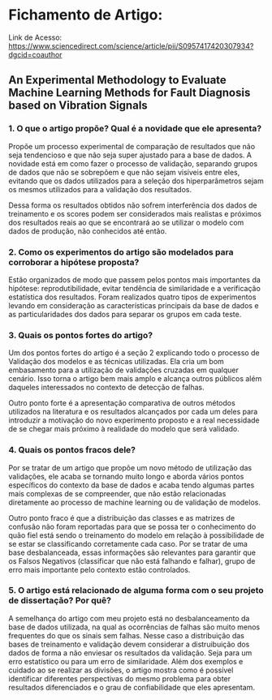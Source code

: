 # Fichamento de Artigo: 

Link de Acesso: https://www.sciencedirect.com/science/article/pii/S0957417420307934?dgcid=coauthor

## An Experimental Methodology to Evaluate Machine Learning Methods for Fault Diagnosis based on Vibration Signals


### 1. O que o artigo propõe? Qual é a novidade que ele apresenta?

Propõe um processo experimental de comparação de resultados que não seja tendencioso e que não seja super ajustado para a base de dados.
A novidade está em como fazer o processo de validação, separando grupos de dados que não se sobrepõem e que não sejam visíveis entre eles, evitando que os dados utilizados para a seleção dos hiperparâmetros sejam os mesmos utilizados para a validação dos resultados.

Dessa forma os resultados obtidos não sofrem interferência dos dados de treinamento e os scores podem ser considerados mais realistas e próximos dos resultados reais ao que se encontrará ao se utilizar o modelo com dados de produção, não conhecidos até então.

### 2. Como os experimentos do artigo são modelados para corroborar a hipótese proposta?

Estão organizados de modo que passem pelos pontos mais importantes da hipótese: reprodutibilidade, evitar tendência de similaridade e a verificação estatística dos resultados. Foram realizados quatro tipos de experimentos levando em consideração as características principais da base de dados e as particularidades dos dados para separar os grupos em cada teste.  


### 3. Quais os pontos fortes do artigo?

Um dos pontos fortes do artigo é a seção 2 explicando todo o processo de Validação dos modelos e as técnicas utilizadas. Ela cria um bom embasamento para a utilização de validações cruzadas em qualquer cenário. Isso torna o artigo bem mais amplo e alcança outros públicos além daqueles interessados no contexto de detecção de falhas.

Outro ponto forte é a apresentação comparativa de outros métodos utilizados na literatura e os resultados alcançados por cada um deles para introduzir a motivação do novo experimento proposto e a real necessidade de se chegar mais próximo à realidade do modelo que será validado.

### 4. Quais os pontos fracos dele?

Por se tratar de um artigo que propõe um novo método de utilização das validações, ele acaba se tornando muito longo e aborda vários pontos específicos do contexto da base de dados e acaba tendo algumas partes mais complexas de se compreender, que não estão relacionadas diretamente ao processo de machine learning ou de validação de modelos.

Outro ponto fraco é que a distribuição das classes e as matrizes de confusão não foram reportadas para que se possa ter o conhecimento do quão fiel está sendo o treinamento do modelo em relação à possibilidade de se estar se classificando corretamente cada caso. Por se tratar de uma base desbalanceada, essas informações são relevantes para garantir que os Falsos Negativos (classificar que não está falhando e falhar), grupo de erro mais importante pelo contexto estão controlados.


### 5. O artigo está relacionado de alguma forma com o seu projeto de dissertação? Por quê?

A semelhança do artigo com meu projeto está no desbalanceamento da base de dados utilizada, na qual as ocorrências de falhas são muito menos frequentes do que os sinais sem falhas. Nesse caso a distribuição das bases de treinamento e validação devem considerar a distruibuição dos dados de forma a não enviesar os resultados da validação. Seja para um erro estatístico ou para um erro de similaridade. Além dos exemplos e cuidado ao se realizar as divisões, o artigo mostra como é possível identificar diferentes perspectivas do mesmo problema para obter resultados diferenciados e o grau de confiabilidade que eles apresentam. 
